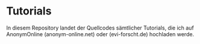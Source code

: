 # Tutorials
In diesem Repository landet der Quellcodes sämtlicher Tutorials, die ich auf AnonymOnline (anonym-online.net) oder (evi-forscht.de) hochladen werde.
